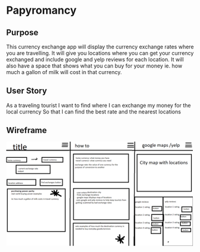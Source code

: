 # Papyromancy

## Purpose
This currency exchange app will display the currency exchange rates where you are travelling.  It will give you locations where you can get your currency exchanged and include google and yelp reviews for each location.  It will also have a space that shows what you can buy for your money ie. how much a gallon of milk will cost in that currency. 

## User Story
As a traveling tourist 
I want to find where I can exchange my money for the local currency 
So that I can find the best rate and the nearest locations

## Wireframe
<img alt="Money Exchange wireframe" src="images/wireframe.png" width="500">


